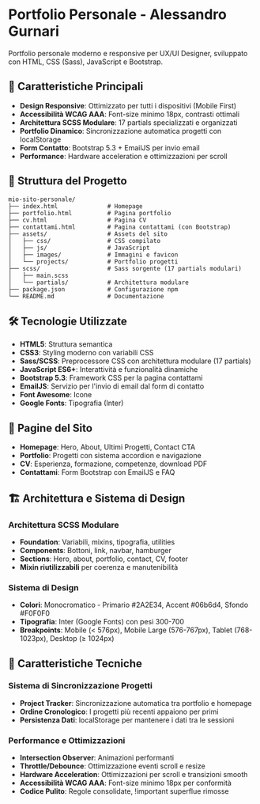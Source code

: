 # Portfolio Personale - Alessandro Gurnari

Portfolio personale moderno e responsive per UX/UI Designer, sviluppato con HTML, CSS (Sass), JavaScript e Bootstrap.

## 🚀 Caratteristiche Principali

- **Design Responsive**: Ottimizzato per tutti i dispositivi (Mobile First)
- **Accessibilità WCAG AAA**: Font-size minimo 18px, contrasti ottimali
- **Architettura SCSS Modulare**: 17 partials specializzati e organizzati
- **Portfolio Dinamico**: Sincronizzazione automatica progetti con localStorage
- **Form Contatto**: Bootstrap 5.3 + EmailJS per invio email
- **Performance**: Hardware acceleration e ottimizzazioni per scroll

## 📁 Struttura del Progetto

```
mio-sito-personale/
├── index.html              # Homepage
├── portfolio.html          # Pagina portfolio
├── cv.html                 # Pagina CV
├── contattami.html         # Pagina contattami (con Bootstrap)
├── assets/                 # Assets del sito
│   ├── css/                # CSS compilato
│   ├── js/                 # JavaScript
│   ├── images/             # Immagini e favicon
│   └── projects/           # Portfolio progetti
├── scss/                   # Sass sorgente (17 partials modulari)
│   ├── main.scss
│   └── partials/           # Architettura modulare
├── package.json            # Configurazione npm
└── README.md               # Documentazione
```

## 🛠️ Tecnologie Utilizzate

- **HTML5**: Struttura semantica
- **CSS3**: Styling moderno con variabili CSS
- **Sass/SCSS**: Preprocessore CSS con architettura modulare (17 partials)
- **JavaScript ES6+**: Interattività e funzionalità dinamiche
- **Bootstrap 5.3**: Framework CSS per la pagina contattami
- **EmailJS**: Servizio per l'invio di email dal form di contatto
- **Font Awesome**: Icone
- **Google Fonts**: Tipografia (Inter)

## 📱 Pagine del Sito

- **Homepage**: Hero, About, Ultimi Progetti, Contact CTA
- **Portfolio**: Progetti con sistema accordion e navigazione
- **CV**: Esperienza, formazione, competenze, download PDF
- **Contattami**: Form Bootstrap con EmailJS e FAQ

## 🏗️ Architettura e Sistema di Design

### Architettura SCSS Modulare
- **Foundation**: Variabili, mixins, tipografia, utilities
- **Components**: Bottoni, link, navbar, hamburger
- **Sections**: Hero, about, portfolio, contact, CV, footer
- **Mixin riutilizzabili** per coerenza e manutenibilità

### Sistema di Design
- **Colori**: Monocromatico - Primario #2A2E34, Accent #06b6d4, Sfondo #F0F0F0
- **Tipografia**: Inter (Google Fonts) con pesi 300-700
- **Breakpoints**: Mobile (< 576px), Mobile Large (576-767px), Tablet (768-1023px), Desktop (≥ 1024px)

## 🔧 Caratteristiche Tecniche

### Sistema di Sincronizzazione Progetti
- **Project Tracker**: Sincronizzazione automatica tra portfolio e homepage
- **Ordine Cronologico**: I progetti più recenti appaiono per primi
- **Persistenza Dati**: localStorage per mantenere i dati tra le sessioni

### Performance e Ottimizzazioni
- **Intersection Observer**: Animazioni performanti
- **Throttle/Debounce**: Ottimizzazione eventi scroll e resize
- **Hardware Acceleration**: Ottimizzazioni per scroll e transizioni smooth
- **Accessibilità WCAG AAA**: Font-size minimo 18px per conformità
- **Codice Pulito**: Regole consolidate, !important superflue rimosse
